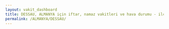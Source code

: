 ```yaml
---
layout: vakit_dashboard
title: DESSAU, ALMANYA için iftar, namaz vakitleri ve hava durumu - ilçe/eyalet seç
permalink: /ALMANYA/DESSAU/
---
```


<script type="text/javascript">
  var GLOBAL_COUNTRY = 'ALMANYA';
  var GLOBAL_CITY = 'DESSAU';
  var GLOBAL_STATE = '';
  var lat = 72;
  var lon = 21;
</script>
